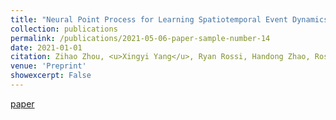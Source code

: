 ```yaml
---
title: "Neural Point Process for Learning Spatiotemporal Event Dynamics"
collection: publications
permalink: /publications/2021-05-06-paper-sample-number-14
date: 2021-01-01
citation: Zihao Zhou, <u>Xingyi Yang</u>, Ryan Rossi, Handong Zhao, Rose Yu
venue: 'Preprint'
showexcerpt: False
---
```

[paper](https://arxiv.org/pdf/2112.06351.pdf)
